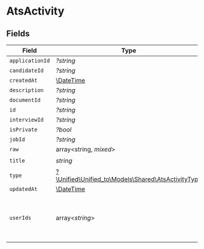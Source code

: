 # AtsActivity


## Fields

| Field                                                                                        | Type                                                                                         | Required                                                                                     | Description                                                                                  |
| -------------------------------------------------------------------------------------------- | -------------------------------------------------------------------------------------------- | -------------------------------------------------------------------------------------------- | -------------------------------------------------------------------------------------------- |
| `applicationId`                                                                              | *?string*                                                                                    | :heavy_minus_sign:                                                                           | N/A                                                                                          |
| `candidateId`                                                                                | *?string*                                                                                    | :heavy_minus_sign:                                                                           | N/A                                                                                          |
| `createdAt`                                                                                  | [\DateTime](https://www.php.net/manual/en/class.datetime.php)                                | :heavy_minus_sign:                                                                           | N/A                                                                                          |
| `description`                                                                                | *?string*                                                                                    | :heavy_minus_sign:                                                                           | N/A                                                                                          |
| `documentId`                                                                                 | *?string*                                                                                    | :heavy_minus_sign:                                                                           | N/A                                                                                          |
| `id`                                                                                         | *?string*                                                                                    | :heavy_minus_sign:                                                                           | N/A                                                                                          |
| `interviewId`                                                                                | *?string*                                                                                    | :heavy_minus_sign:                                                                           | N/A                                                                                          |
| `isPrivate`                                                                                  | *?bool*                                                                                      | :heavy_minus_sign:                                                                           | N/A                                                                                          |
| `jobId`                                                                                      | *?string*                                                                                    | :heavy_minus_sign:                                                                           | N/A                                                                                          |
| `raw`                                                                                        | array<string, *mixed*>                                                                       | :heavy_minus_sign:                                                                           | N/A                                                                                          |
| `title`                                                                                      | *string*                                                                                     | :heavy_check_mark:                                                                           | N/A                                                                                          |
| `type`                                                                                       | [?\Unified\Unified_to\Models\Shared\AtsActivityType](../../Models/Shared/AtsActivityType.md) | :heavy_minus_sign:                                                                           | N/A                                                                                          |
| `updatedAt`                                                                                  | [\DateTime](https://www.php.net/manual/en/class.datetime.php)                                | :heavy_minus_sign:                                                                           | N/A                                                                                          |
| `userIds`                                                                                    | array<*string*>                                                                              | :heavy_minus_sign:                                                                           | id values of the recruiters associated with the activity.                                    |